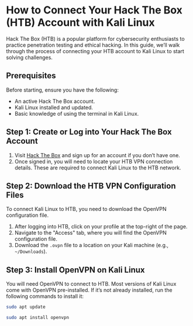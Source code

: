 # How to Connect Your Hack The Box (HTB) Account with Kali Linux

Hack The Box (HTB) is a popular platform for cybersecurity enthusiasts to practice penetration testing and ethical hacking. In this guide, we’ll walk through the process of connecting your HTB account to Kali Linux to start solving challenges.

## Prerequisites

Before starting, ensure you have the following:
- An active Hack The Box account.
- Kali Linux installed and updated.
- Basic knowledge of using the terminal in Kali Linux.

## Step 1: Create or Log into Your Hack The Box Account

1. Visit [Hack The Box](https://www.hackthebox.eu) and sign up for an account if you don’t have one.
2. Once signed in, you will need to locate your HTB VPN connection details. These are required to connect Kali Linux to the HTB network.

## Step 2: Download the HTB VPN Configuration Files

To connect Kali Linux to HTB, you need to download the OpenVPN configuration file.

1. After logging into HTB, click on your profile at the top-right of the page.
2. Navigate to the "Access" tab, where you will find the OpenVPN configuration file.
3. Download the `.ovpn` file to a location on your Kali machine (e.g., `~/Downloads`).

## Step 3: Install OpenVPN on Kali Linux

You will need OpenVPN to connect to HTB. Most versions of Kali Linux come with OpenVPN pre-installed. If it’s not already installed, run the following commands to install it:

```bash
sudo apt update
```
```bash
sudo apt install openvpn

